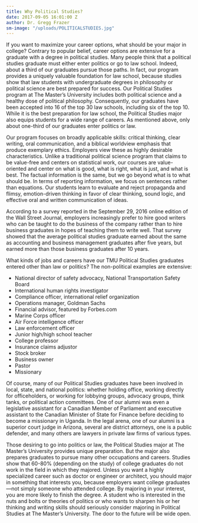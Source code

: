 ```yaml
---
title: Why Political Studies?
date: 2017-09-05 16:01:00 Z
author: Dr. Gregg Frazer
sm-image: "/uploads/POLITICALSTUDIES.jpg"
---
```


If you want to maximize your career options, what should be your major in college? Contrary to popular belief, career options are extensive for a graduate with a degree in political studies. Many people think that a political studies graduate must either enter politics or go to law school. Indeed, about a third of our graduates pursue those paths. In fact, our program provides a uniquely valuable foundation for law school, because studies show that law students with undergraduate degrees in philosophy or political science are best prepared for success. Our Political Studies program at The Master’s University includes both political science and a healthy dose of political philosophy. Consequently, our graduates have been accepted into 16 of the top 30 law schools, including six of the top 10. While it is the best preparation for law school, the Political Studies major also equips students for a wide range of careers. As mentioned above, only about one-third of our graduates enter politics or law.

Our program focuses on broadly applicable skills: critical thinking, clear writing, oral communication, and a biblical worldview emphasis that produce exemplary ethics. Employers view these as highly desirable characteristics. Unlike a traditional political science program that claims to be value-free and centers on statistical work, our courses are value-oriented and center on what is good, what is right, what is just, and what is best. The factual information is the same, but we go beyond what is to what should be. In terms of reporting information, we focus on sentences rather than equations. Our students learn to evaluate and reject propaganda and flimsy, emotion-driven thinking in favor of clear thinking, sound logic, and effective oral and written communication of ideas.

According to a survey reported in the September 29, 2016 online edition of the Wall Street Journal, employers increasingly prefer to hire good writers who can be taught to do the business of the company rather than to hire business graduates in hopes of teaching them to write well. That survey showed that the average political studies graduate earned about the same as accounting and business management graduates after five years, but earned more than those business graduates after 10 years.
	
What kinds of jobs and careers have our TMU Political Studies graduates entered other than law or politics? The non-political examples are extensive:
* National director of safety advocacy, National Transportation Safety Board
* International human rights investigator
* Compliance officer, international relief organization
* Operations manager, Goldman Sachs
* Financial advisor, featured by Forbes.com
* Marine Corps officer
* Air Force intelligence officer
* Law enforcement officer
* Junior high/high school teacher
* College professor
* Insurance claims adjustor
* Stock broker
* Business owner
* Pastor
* Missionary

	
Of course, many of our Political Studies graduates have been involved in local, state, and national politics: whether holding office, working directly for officeholders, or working for lobbying groups, advocacy groups, think tanks, or political action committees. One of our alumni was even a legislative assistant for a Canadian Member of Parliament and executive assistant to the Canadian Minister of State for Finance before deciding to become a missionary in Uganda. In the legal arena, one of our alumni is a superior court judge in Arizona, several are district attorneys, one is a public defender, and many others are lawyers in private law firms of various types.
	
Those desiring to go into politics or law, the Political Studies major at The Master’s University provides unique preparation. But the major also prepares graduates to pursue many other occupations and careers. Studies show that 60-80% (depending on the study) of college graduates do not work in the field in which they majored. Unless you want a highly specialized career such as doctor or engineer or architect, you should major in something that interests you, because employers want college graduates—not simply someone who attended college. By majoring in your interest, you are more likely to finish the degree. A student who is interested in the nuts and bolts or theories of politics or who wants to sharpen his or her thinking and writing skills should seriously consider majoring in Political Studies at The Master’s University. The door to the future will be wide open.